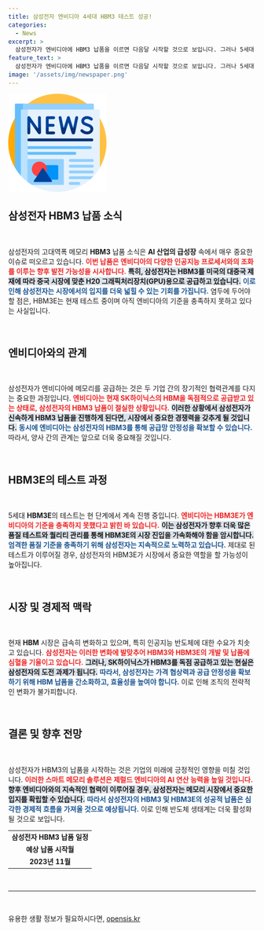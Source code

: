 ```yaml
---
title: 삼성전자 엔비디아 4세대 HBM3 테스트 성공!
categories:
  - News
excerpt: >
  삼성전자가 엔비디아에 HBM3 납품을 이르면 다음달 시작할 것으로 보입니다. 그러나 5세대 HBM3E는 아직 테스트 중으로, AI 반도체 시장의 변화가 주목받고 있습니다.
feature_text: >
  삼성전자가 엔비디아에 HBM3 납품을 이르면 다음달 시작할 것으로 보입니다. 그러나 5세대 HBM3E는 아직 테스트 중으로, AI 반도체 시장의 변화가 주목받고 있습니다.
image: '/assets/img/newspaper.png'
---
```


<p><img src="/assets/img/newspaper.png" alt="kimp 속보" /></p>

<h2 data-ke-size="size26">삼성전자 HBM3 납품 소식</h2>

<p data-ke-size="size16">&nbsp;</p>

<p>삼성전자의 고대역폭 메모리 <strong>HBM3</strong> 납품 소식은 <strong>AI 산업의 급성장</strong> 속에서 매우 중요한 이슈로 떠오르고 있습니다. <b><span style="color: #ee2323;">이번 납품은 엔비디아의 다양한 인공지능 프로세서와의 조화를 이루는 향후 발전 가능성을 시사합니다.</span></b> <b><span style="background-color: #21538527;">특히, 삼성전자는 HBM3를 미국의 대중국 제재에 따라 중국 시장에 맞춘 H20 그래픽처리장치(GPU)용으로 공급하고 있습니다.</span></b> <b><span style="color: #1a5490;">이로 인해 삼성전자는 시장에서의 입지를 더욱 넓힐 수 있는 기회를 가집니다.</span></b> 염두에 두어야 할 점은, HBM3E는 현재 테스트 중이며 아직 엔비디아의 기준을 충족하지 못하고 있다는 사실입니다.</p>

<p data-ke-size="size16">&nbsp;</p>

<h2 data-ke-size="size26">엔비디아와의 관계</h2>

<p data-ke-size="size16">&nbsp;</p>

<p>삼성전자가 엔비디아에 메모리를 공급하는 것은 두 기업 간의 장기적인 협력관계를 다지는 중요한 과정입니다. <b><span style="color: #ee2323;">엔비디아는 현재 SK하이닉스의 HBM을 독점적으로 공급받고 있는 상태로, 삼성전자의 HBM3 납품이 절실한 상황입니다.</span></b> <b><span style="background-color: #21538527;">이러한 상황에서 삼성전자가 신속하게 HBM3 납품을 진행하게 된다면, 시장에서 중요한 경쟁력을 갖추게 될 것입니다.</span></b> <b><span style="color: #1a5490;">동시에 엔비디아는 삼성전자의 HBM3를 통해 공급망 안정성을 확보할 수 있습니다.</span></b> 따라서, 양사 간의 관계는 앞으로 더욱 중요해질 것입니다.</p>

<p data-ke-size="size16">&nbsp;</p>

<h2 data-ke-size="size26">HBM3E의 테스트 과정</h2>

<p data-ke-size="size16">&nbsp;</p>

<p>5세대 <strong>HBM3E</strong>의 테스트는 현 단계에서 계속 진행 중입니다. <b><span style="color: #ee2323;">엔비디아는 HBM3E가 엔비디아의 기준을 충족하지 못했다고 밝힌 바 있습니다.</span></b> <b><span style="background-color: #21538527;">이는 삼성전자가 향후 더욱 많은 품질 테스트와 퀄리티 관리를 통해 HBM3E의 시장 진입을 가속화해야 함을 암시합니다.</span></b> <b><span style="color: #1a5490;">엄격한 품질 기준을 충족하기 위해 삼성전자는 지속적으로 노력하고 있습니다.</span></b> 제대로 된 테스트가 이루어질 경우, 삼성전자의 HBM3E가 시장에서 중요한 역할을 할 가능성이 높아집니다.</p>

<p data-ke-size="size16">&nbsp;</p>

<h2 data-ke-size="size26">시장 및 경제적 맥락</h2>

<p data-ke-size="size16">&nbsp;</p>

<p>현재 <strong>HBM</strong> 시장은 급속히 변화하고 있으며, 특히 인공지능 반도체에 대한 수요가 치솟고 있습니다. <b><span style="color: #ee2323;">삼성전자는 이러한 변화에 발맞추어 HBM3와 HBM3E의 개발 및 납품에 심혈을 기울이고 있습니다.</span></b> <b><span style="background-color: #21538527;">그러나, SK하이닉스가 HBM3를 독점 공급하고 있는 현실은 삼성전자의 도전 과제가 됩니다.</span></b> <b><span style="color: #1a5490;">따라서, 삼성전자는 가격 협상력과 공급 안정성을 확보하기 위해 HBM 납품을 간소화하고, 효율성을 높여야 합니다.</span></b> 이로 인해 조직의 전략적인 변화가 불가피합니다.</p>

<p data-ke-size="size16">&nbsp;</p>

<h2 data-ke-size="size26">결론 및 향후 전망</h2>

<p data-ke-size="size16">&nbsp;</p>

<p>삼성전자가 HBM3의 납품을 시작하는 것은 기업의 미래에 긍정적인 영향을 미칠 것입니다. <b><span style="color: #ee2323;">이러한 스마트 메모리 솔루션은 제럴드 엔비디아의 AI 연산 능력을 높일 것입니다.</span></b> <b><span style="background-color: #21538527;">향후 엔비디아와의 지속적인 협력이 이루어질 경우, 삼성전자는 메모리 시장에서 중요한 입지를 확립할 수 있습니다.</span></b> <b><span style="color: #1a5490;">따라서 삼성전자의 HBM3 및 HBM3E의 성공적 납품은 심각한 경제적 흐름을 가져올 것으로 예상됩니다.</span></b> 이로 인해 반도체 생태계는 더욱 활성화될 것으로 보입니다.</p>

<table style="width:100%;">
<tr>
<td style="text-align: center; height: 17px;"><b>삼성전자 HBM3 납품 일정</b></td>
</tr>
<tr>
<td style="text-align: center; height: 17px;"><b>예상 납품 시작월</b></td>
</tr>
<tr>
<td style="text-align: center; height: 17px;"><b>2023년 11월</b></td>
</tr>
</table>

<p data-ke-size="size16">&nbsp;</p>

<hr>

<p data-ke-size="size16">&nbsp;</p>
유용한 생활 정보가 필요하시다면, <a href="https://opensis.kr" rel="dofollow">opensis.kr</a>



